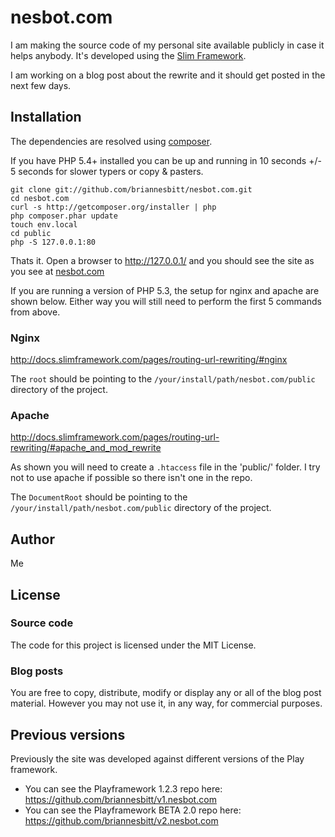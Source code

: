 # nesbot.com

I am making the source code of my personal site available publicly in case it helps anybody. It's developed using the [Slim Framework](http://slimframework.com).

I am working on a blog post about the rewrite and it should get posted in the next few days.

## Installation

The dependencies are resolved using [composer](http://getcomposer.org/).

If you have PHP 5.4+ installed you can be up and running in 10 seconds +/- 5 seconds for slower typers or copy & pasters.

```
git clone git://github.com/briannesbitt/nesbot.com.git
cd nesbot.com
curl -s http://getcomposer.org/installer | php
php composer.phar update
touch env.local
cd public
php -S 127.0.0.1:80
```

Thats it. Open a browser to http://127.0.0.1/ and you should see the site as you see at [nesbot.com](http://nesbot.com)

If you are running a version of PHP 5.3, the setup for nginx and apache are shown below.  Either way you will still need to perform the first 5 commands from above.

### Nginx

http://docs.slimframework.com/pages/routing-url-rewriting/#nginx

The `root` should be pointing to the `/your/install/path/nesbot.com/public` directory of the project.

### Apache

http://docs.slimframework.com/pages/routing-url-rewriting/#apache_and_mod_rewrite

As shown you will need to create a `.htaccess` file in the 'public/' folder.  I try not to use apache if possible so there isn't one in the repo.

The `DocumentRoot` should be pointing to the `/your/install/path/nesbot.com/public` directory of the project.

## Author

Me

## License

### Source code

The code for this project is licensed under the MIT License.

### Blog posts

You are free to copy, distribute, modify or display any or all of the blog post material. However you may not use it, in any way, for commercial purposes.

## Previous versions

Previously the site was developed against different versions of the Play framework.

* You can see the Playframework 1.2.3 repo here: https://github.com/briannesbitt/v1.nesbot.com
* You can see the Playframework BETA 2.0 repo here: https://github.com/briannesbitt/v2.nesbot.com